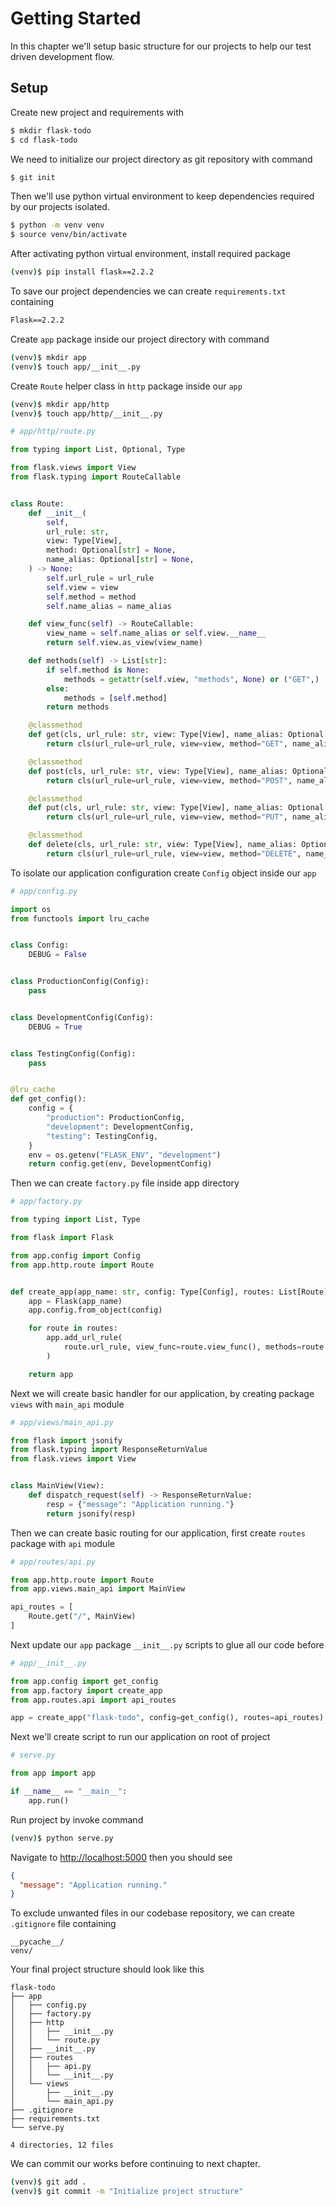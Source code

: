 # Getting Started

In this chapter we'll setup basic structure for our projects to help our test driven development flow.

## Setup

Create new project and requirements with

```bash
$ mkdir flask-todo
$ cd flask-todo
```
We need to initialize our project directory as git repository with command
```bash
$ git init
```

Then we'll use python virtual environment to keep dependencies required by our projects isolated.

```bash
$ python -m venv venv
$ source venv/bin/activate
```

After activating python virtual environment, install required package
```bash
(venv)$ pip install flask==2.2.2
```

To save our project dependencies we can create `requirements.txt` containing

```txt
Flask==2.2.2
```

Create `app` package inside our project directory with command
```bash
(venv)$ mkdir app
(venv)$ touch app/__init__.py
```

Create `Route` helper class in `http` package inside our `app`
```bash
(venv)$ mkdir app/http
(venv)$ touch app/http/__init__.py
```

```python
# app/http/route.py

from typing import List, Optional, Type

from flask.views import View
from flask.typing import RouteCallable


class Route:
    def __init__(
        self,
        url_rule: str,
        view: Type[View],
        method: Optional[str] = None,
        name_alias: Optional[str] = None,
    ) -> None:
        self.url_rule = url_rule
        self.view = view
        self.method = method
        self.name_alias = name_alias

    def view_func(self) -> RouteCallable:
        view_name = self.name_alias or self.view.__name__
        return self.view.as_view(view_name)

    def methods(self) -> List[str]:
        if self.method is None:
            methods = getattr(self.view, "methods", None) or ("GET",)
        else:
            methods = [self.method]
        return methods

    @classmethod
    def get(cls, url_rule: str, view: Type[View], name_alias: Optional[str] = None):
        return cls(url_rule=url_rule, view=view, method="GET", name_alias=name_alias)

    @classmethod
    def post(cls, url_rule: str, view: Type[View], name_alias: Optional[str] = None):
        return cls(url_rule=url_rule, view=view, method="POST", name_alias=name_alias)

    @classmethod
    def put(cls, url_rule: str, view: Type[View], name_alias: Optional[str] = None):
        return cls(url_rule=url_rule, view=view, method="PUT", name_alias=name_alias)

    @classmethod
    def delete(cls, url_rule: str, view: Type[View], name_alias: Optional[str] = None):
        return cls(url_rule=url_rule, view=view, method="DELETE", name_alias=name_alias)

```

To isolate our application configuration create `Config` object inside our `app`

```python
# app/config.py

import os
from functools import lru_cache


class Config:
    DEBUG = False


class ProductionConfig(Config):
    pass


class DevelopmentConfig(Config):
    DEBUG = True


class TestingConfig(Config):
    pass


@lru_cache
def get_config():
    config = {
        "production": ProductionConfig,
        "development": DevelopmentConfig,
        "testing": TestingConfig,
    }
    env = os.getenv("FLASK_ENV", "development")
    return config.get(env, DevelopmentConfig)
```

Then we can create `factory.py` file inside app directory
```python
# app/factory.py

from typing import List, Type

from flask import Flask

from app.config import Config
from app.http.route import Route


def create_app(app_name: str, config: Type[Config], routes: List[Route]):
    app = Flask(app_name)
    app.config.from_object(config)

    for route in routes:
        app.add_url_rule(
            route.url_rule, view_func=route.view_func(), methods=route.methods()
        )

    return app

```

Next we will create basic handler for our application, by creating package `views` with `main_api` module

```python
# app/views/main_api.py

from flask import jsonify
from flask.typing import ResponseReturnValue
from flask.views import View


class MainView(View):
    def dispatch_request(self) -> ResponseReturnValue:
        resp = {"message": "Application running."}
        return jsonify(resp)

```

Then we can create basic routing for our application, first create `routes` package with `api` module

```python
# app/routes/api.py

from app.http.route import Route
from app.views.main_api import MainView

api_routes = [
    Route.get("/", MainView)
]

```

Next update our `app` package `__init__.py` scripts to glue all our code before

```python
# app/__init__.py

from app.config import get_config
from app.factory import create_app
from app.routes.api import api_routes

app = create_app("flask-todo", config=get_config(), routes=api_routes)

```

Next we'll create script to run our application on root of project

```python
# serve.py

from app import app

if __name__ == "__main__":
    app.run()

```

Run project by invoke command

```bash
(venv)$ python serve.py
```

Navigate to [http://localhost:5000](http://localhost:5000) then you should see

```json
{
  "message": "Application running."
}
```

To exclude unwanted files in our codebase repository, we can create `.gitignore` file containing

```.gitignore
__pycache__/
venv/
```

Your final project structure should look like this
```
flask-todo
├── app
│   ├── config.py
│   ├── factory.py
│   ├── http
│   │   ├── __init__.py
│   │   └── route.py
│   ├── __init__.py
│   ├── routes
│   │   ├── api.py
│   │   └── __init__.py
│   └── views
│       ├── __init__.py
│       └── main_api.py
├── .gitignore
├── requirements.txt
└── serve.py

4 directories, 12 files
```

We can commit our works before continuing to next chapter.

```bash
(venv)$ git add .
(venv)$ git commit -m "Initialize project structure"
```
